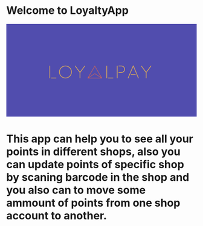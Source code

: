 # Welcome to LoyaltyApp
![alt tag](https://github.com/AnnaShw/LoyaltyApp/blob/main/Screen%20Shot%202022-04-09%20at%209.49.35.png?raw=true)
# This app can help you to see all your points in different shops, also you can update points of specific shop by scaning barcode in the shop and you also can to move some ammount of points from one shop account to another. 
